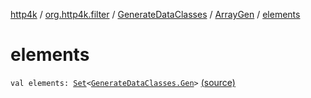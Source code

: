 [http4k](../../../index.md) / [org.http4k.filter](../../index.md) / [GenerateDataClasses](../index.md) / [ArrayGen](index.md) / [elements](./elements.md)

# elements

`val elements: `[`Set`](https://kotlinlang.org/api/latest/jvm/stdlib/kotlin.collections/-set/index.html)`<`[`GenerateDataClasses.Gen`](../-gen/index.md)`>` [(source)](https://github.com/http4k/http4k/blob/master/http4k-core/src/main/kotlin/org/http4k/filter/GenerateDataClasses.kt#L48)